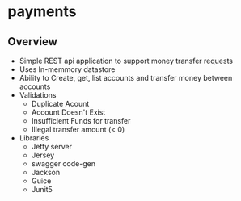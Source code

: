 # payments

## Overview
- Simple REST api application to support money transfer requests
- Uses In-memmory datastore
- Ability to Create, get, list accounts and transfer money between accounts
- Validations
	- Duplicate Acount
	- Account Doesn't Exist
	- Insufficient Funds for transfer
	- Illegal transfer amount (< 0)
- Libraries
	- Jetty server
	- Jersey
	- swagger code-gen
	- Jackson
	- Guice
	- Junit5
